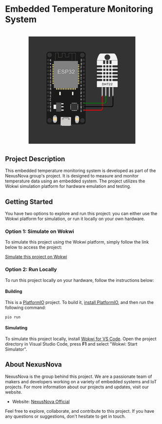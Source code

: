 # Embedded Temperature Monitoring System

<h1 align="center"> <img src="https://raw.githubusercontent.com/NexusNova-IOT/embedded-system-temperature/main/assets/screenshot.png" alt="Project Screenshot" height="350"> </h1>

## Project Description

This embedded temperature monitoring system is developed as part of the NexusNova group's project. It is designed to measure and monitor temperature data using an embedded system. The project utilizes the Wokwi simulation platform for hardware emulation and testing.

## Getting Started

You have two options to explore and run this project: you can either use the Wokwi platform for simulation, or run it locally on your own hardware.

### Option 1: Simulate on Wokwi

To simulate this project using the Wokwi platform, simply follow the link below to access the project:

[Simulate this project on Wokwi](https://wokwi.com/projects/378478876178319361)

### Option 2: Run Locally

To run this project locally on your hardware, follow the instructions below:

#### Building

This is a [PlatformIO](https://platformio.org) project. To build it, [install PlatformIO](https://docs.platformio.org/en/latest/core/installation/index.html), and then run the following command:

```
pio run
```

#### Simulating

To simulate this project locally, install [Wokwi for VS Code](https://marketplace.visualstudio.com/items?itemName=wokwi.wokwi-vscode). Open the project directory in Visual Studio Code, press **F1** and select "Wokwi: Start Simulator".

## About NexusNova

NexusNova is the group behind this project. We are a passionate team of makers and developers working on a variety of embedded systems and IoT projects. For more information about our projects and updates, visit our website.

- Website: [NexusNova Official](https://nexusnova-iot.github.io/landing-page/)

Feel free to explore, collaborate, and contribute to this project. If you have any questions or suggestions, don't hesitate to get in touch.
